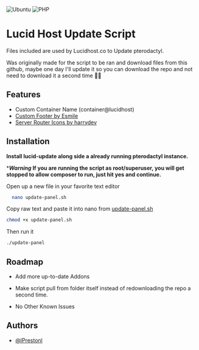 ![Ubuntu](https://img.shields.io/badge/Ubuntu-E95420?style=for-the-badge&logo=ubuntu&logoColor=white) ![PHP](https://img.shields.io/badge/php-%23777BB4.svg?style=for-the-badge&logo=php&logoColor=white)
# Lucid Host Update Script

Files included are used by Lucidhost.co to Update pterodactyl.

Was originally made for the script to be ran and download files from this github, maybe one day I'll update it so you can download the repo and not need to download it a second time 🤦‍♂️


## Features

- Custom Container Name (container@lucidhost)
- [Custom Footer by Esmile](https://pterodactylmarket.com/resource/431)
- [Server Router Icons by harrydev](https://pterodactylmarket.com/resource/382)


## Installation

**Install lucid-update along side a already running pterodactyl instance.**

****Warning* If you are running the script as root/superuser, you will get stopped to allow composer to run, just hit yes and continue.**


Open up a new file in your favorite text editor
```sh
  nano update-panel.sh
```
Copy raw text and paste it into nano from [update-panel.sh](https://raw.githubusercontent.com/lPrestonl/lucidhost/main/update-panel.sh)

```sh
chmod +x update-panel.sh
```
Then run it

```sh
./update-panel
```
## Roadmap

- Add more up-to-date Addons

- Make script pull from folder itself instead of redownloading the repo a second time.

- No Other Known Issues



## Authors

- [@lPrestonl](https://www.github.com/lPrestonl)

